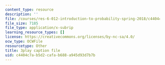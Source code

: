 ```yaml
---
content_type: resource
description: ''
file: /courses/res-6-012-introduction-to-probability-spring-2018/c4404c7ab5d2cafab688a945d93d7b7b_TAyA-rjmesQ.srt
file_size: 7185
file_type: application/x-subrip
learning_resource_types: []
license: https://creativecommons.org/licenses/by-nc-sa/4.0/
ocw_type: OCWFile
resourcetype: Other
title: 3play caption file
uid: c4404c7a-b5d2-cafa-b688-a945d93d7b7b
---
```

